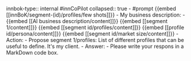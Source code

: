 innbok-type:: internal
#innCoPilot
collapsed:: true
	- #prompt {{embed [[innBoK/segment-(id)/profiles/few shots]]}}
		- My business description:
		- {{embed [[AI business description/content]]}} {{embed [[segment 1/content]]}} {{embed [[segment id/profiles/content]]}} {{embed [[profile id/persona/content]]}} {{embed [[segment id/market size/content]]}}
		- Action:
		- Propose segment 1/profiles: List of different profiles that can be useful to define. It's my client.
		- Answer:
		- Please write your respons in a MarkDown code box.




